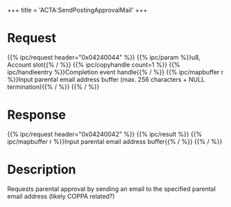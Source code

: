 +++
title = 'ACTA:SendPostingApprovalMail'
+++

# Request

{{% ipc/request header="0x04240044" %}}
{{% ipc/param %}}u8, Account slot{{% / %}}
{{% ipc/copyhandle count=1 %}}
{{% ipc/handleentry %}}Completion event handle{{% / %}}
{{% ipc/mapbuffer r %}}Input parental email address buffer (max. 256 characters + NULL termination){{% / %}}
{{% / %}}

# Response

{{% ipc/request header="0x04240042" %}}
{{% ipc/result %}}
{{% ipc/mapbuffer r %}}Input parental email address buffer{{% / %}}
{{% / %}}

# Description

Requests parental approval by sending an email to the specified parental email address (likely COPPA related?)
